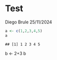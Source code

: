 Test
================
Diego Brule
25/11/2024

``` r
a <- c(1,2,3,4,5)
a
```

    ## [1] 1 2 3 4 5
 b <- 2+3
 b
